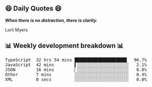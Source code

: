 ## 😄 Daily Quotes 😄

_**When there is no distraction, there is clarity.**_

Lorii Myers



## 📊 Weekly development breakdown 📊

<pre>TypeScript  32 hrs 54 mins ████████████████████▎  96.7%
JavaScript  42 mins        ▍░░░░░░░░░░░░░░░░░░░░   2.1%
JSON        16 mins        ▏░░░░░░░░░░░░░░░░░░░░   0.8%
Other       7 mins         ░░░░░░░░░░░░░░░░░░░░░   0.4%
XML         0 secs         ░░░░░░░░░░░░░░░░░░░░░   0.0%</pre>